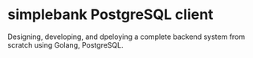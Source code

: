 # simplebank PostgreSQL client


Designing, developing, and dpeloying a complete backend system from scratch using Golang, PostgreSQL.

